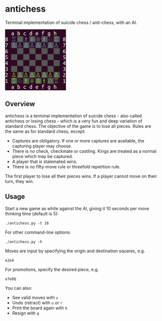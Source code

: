 # antichess

Terminal implementation of suicide chess / anti-chess, with an AI.

<img src="img/antichess.png" alt="antichess" width="200"/>

## Overview

antichess is a terminal implementation of suicide chess - also called antichess or losing chess - which is a very fun and deep variation of standard chess. The objective of the game is to lose all pieces. Rules are the same as for standard chess, except:

* Captures are obligatory. If one or more captures are available, the capturing player may choose.
* There is no check, checkmate or castling. Kings are treated as a normal piece which may be captured.
* A player that is stalemated wins.
* There is no fifty-move rule or threefold repetition rule.

The first player to lose all their pieces wins. If a player cannot move on their turn, they win.

## Usage

Start a new game as white against the AI, giving it 10 seconds per move thinking time (default is 5):
```shell
./antichess.py -t 10
```

For other command-line options:
```shell
./antichess.py -h
```

Moves are input by specifying the origin and destination squares, e.g.
```shell
e2e4
```
For promotions, specify the desired piece, e.g.
```shell
e7e8Q
```
You can also:

* See valid moves with `v`
* Undo (retract) with `u` or `r`
* Print the board again with `b`
* Resign with `q`
